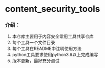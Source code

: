 # content_security_tools

### 介绍：
1. 本仓库主要用于内容安全常用工具共享仓库
2. 每个工具一个文件目录
3. 每个工具在README中注明使用方法
4. python工具要求使用python3.6以上完成编写
5. 版本更新，最好充分测试





